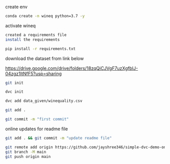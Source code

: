 create env
```bash
conda create -n wineq python=3.7 -y
```
activate wineq
```bash
created a requirements file
install the requirements
```
```bash
pip install -r requirements.txt
```
download the dataset from link below

https://drive.google.com/drive/folders/18zqQiCJVgF7uzXgfbIJ-04zgz1ItNfF5?usp=sharing
```bash
git init
```
```bash
dvc init
```
```bash
dvc add data_given/winequality.csv
```
```bash
git add .
```
```bash
git commit -m "first commit"
```
online updates for readme file
```bash
git add . && git commit -m "update readme file"
```
```bash
git remote add origin https://github.com/jayshree346/simple-dvc-demo-one.git 
git branch -M main 
git push origin main
```




